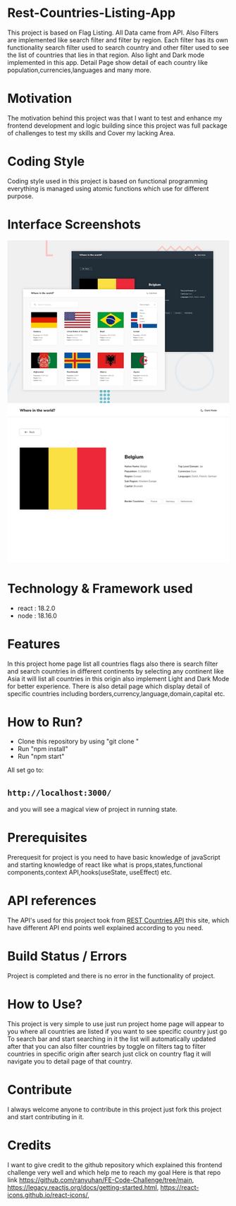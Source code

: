 # Rest-Countries-Listing-App
This project is based on Flag Listing. All Data came from API. Also Filters are implemented like search filter and filter by region. Each filter has its own functionality search filter used to search country and other filter used to see the list of countries that lies in that region. Also light and Dark mode implemented in this app. Detail 
Page show detail of each country like population,currencies,languages and many more.
# Motivation
The motivation behind this project was that I want to test and enhance my frontend development and logic building since this project was full package of challenges to test my skills and Cover my lacking Area.
# Coding Style
Coding style used in this project is based on functional programming everything is managed using atomic functions which use for different purpose.
# Interface Screenshots
![Design preview Of The App](./Design/desktop-preview.jpg)
![Design preview detail Page](./Design/desktop-design-detail-light.jpg)
# Technology & Framework used
- react : 18.2.0
- node : 18.16.0
# Features
In this project home page list all countries flags also there is search filter and search countries in different continents by selecting any continent like Asia it will list all countries in this origin also implement Light and Dark Mode for better experience. There is also detail page which display detail of specific countries including borders,currency,language,domain,capital etc. 
# How to Run?
- Clone this repository by using "git clone "
- Run "npm install"
- Run "npm start"

All set go to:
## `http://localhost:3000/` 
and you will see a magical view of project in running state.
# Prerequisites
Prerequesit for project is you need to have basic knowledge of javaScript and starting knowledge of react like what is props,states,functional components,context API,hooks(useState, useEffect) etc.
 # API references
The API's used for this project took from [REST Countries API](https://restcountries.com/) this site, which have different API end points well explained according to you need.
# Build Status / Errors
Project is completed and there is no error in the functionality of project.
# How to Use?
This project is very simple to use just run project home page will appear to you where all countries are listed if you want to see specific country just go To search bar and start searching in it the list will automatically updated after that you can also filter countries by toggle on filters tag to filter countries in specific origin after search just click on country flag it will navigate you to detail page of that country.
# Contribute
I always welcome anyone to contribute in this project just fork this project and start contributing in it.
# Credits
I want to give credit to the github repository which explained this frontend challenge very well and which help me to reach my goal Here is that repo link https://github.com/ranyuhan/FE-Code-Challenge/tree/main, https://legacy.reactjs.org/docs/getting-started.html, https://react-icons.github.io/react-icons/, 


